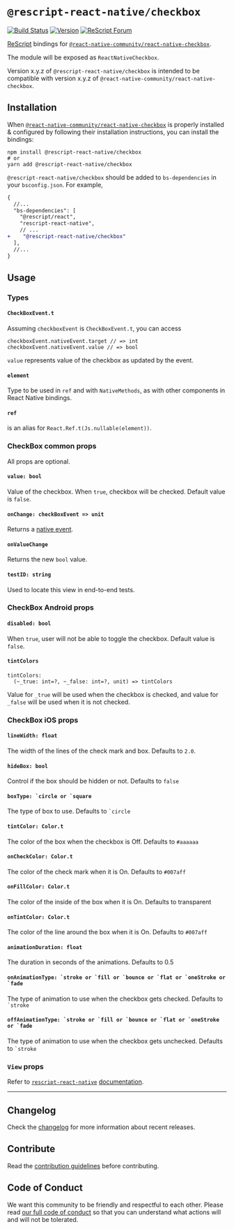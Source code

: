 # `@rescript-react-native/checkbox`

[![Build Status](https://github.com/rescript-react-native/checkbox/workflows/Build/badge.svg)](https://github.com/rescript-react-native/checkbox/actions)
[![Version](https://img.shields.io/npm/v/@rescript-react-native/checkbox.svg)](https://www.npmjs.com/@rescript-react-native/checkbox)
[![ReScript Forum](https://img.shields.io/discourse/posts?color=e6484f&label=ReScript%20Forum&server=https%3A%2F%2Fforum.rescript-lang.org)](https://forum.rescript-lang.org/)

[ReScript](https://rescript-lang.org) bindings for
[`@react-native-community/react-native-checkbox`](https://github.com/react-native-checkbox/react-native-checkbox).

The module will be exposed as `ReactNativeCheckbox`.

Version x.y.z of `@rescript-react-native/checkbox` is intended to be compatible
with version x.y.z of `@react-native-community/react-native-checkbox`.

## Installation

When
[`@react-native-community/react-native-checkbox`](https://github.com/react-native-checkbox/react-native-checkbox)
is properly installed & configured by following their installation instructions,
you can install the bindings:

```console
npm install @rescript-react-native/checkbox
# or
yarn add @rescript-react-native/checkbox
```

`@rescript-react-native/checkbox` should be added to `bs-dependencies` in your
`bsconfig.json`. For example,

```diff
{
  //...
  "bs-dependencies": [
    "@rescript/react",
    "rescript-react-native",
    // ...
+    "@rescript-react-native/checkbox"
  ],
  //...
}
```

## Usage

### Types

#### `CheckBoxEvent.t`

Assuming `checkboxEvent` is `CheckBoxEvent.t`, you can access

```rescript
checkboxEvent.nativeEvent.target // => int
checkboxEvent.nativeEvent.value // => bool
```

`value` represents value of the checkbox as updated by the event.

#### `element`

Type to be used in `ref` and with `NativeMethods`, as with other components in
React Native bindings.

#### `ref`

is an alias for `React.Ref.t(Js.nullable(element))`.

### CheckBox common props

All props are optional.

#### `value: bool`

Value of the checkbox. When `true`, checkbox will be checked. Default value is
`false`.

#### `onChange: checkBoxEvent => unit`

Returns a [native event](#checkBoxEvent).

#### `onValueChange`

Returns the new `bool` value.

#### `testID: string`

Used to locate this view in end-to-end tests.

### CheckBox Android props

#### `disabled: bool`

When `true`, user will not be able to toggle the checkbox. Default value is
`false`.

#### `tintColors`

```rescript
tintColors:
  (~_true: int=?, ~_false: int=?, unit) => tintColors
```

Value for `_true` will be used when the checkbox is checked, and value for
`_false` will be used when it is not checked.

### CheckBox iOS props

#### `lineWidth: float`

The width of the lines of the check mark and box. Defaults to `2.0`.

#### `hideBox: bool`

Control if the box should be hidden or not. Defaults to `false`

#### `` boxType: `circle or `square ``

The type of box to use. Defaults to `` `circle ``

#### `tintColor: Color.t`

The color of the box when the checkbox is Off. Defaults to `#aaaaaa`

#### `onCheckColor: Color.t`

The color of the check mark when it is On. Defaults to `#007aff`

#### `onFillColor: Color.t`

The color of the inside of the box when it is On. Defaults to transparent

#### `onTintColor: Color.t`

The color of the line around the box when it is On. Defaults to `#007aff`

#### `animationDuration: float`

The duration in seconds of the animations. Defaults to 0.5

#### `` onAnimationType: `stroke or `fill or `bounce or `flat or `oneStroke or `fade ``

The type of animation to use when the checkbox gets checked. Defaults to
`` `stroke ``

#### `` offAnimationType: `stroke or `fill or `bounce or `flat or `oneStroke or `fade ``

The type of animation to use when the checkbox gets unchecked. Defaults to
`` `stroke ``

### `View` props

Refer to
[`rescript-react-native`](https://github.com/rescript-react-native/react-native)
[documentation](https://rescript-react-native.github.io/en/docs/components/View/).

---

## Changelog

Check the [changelog](./CHANGELOG.md) for more information about recent
releases.

## Contribute

Read the [contribution guidelines](https://github.com/rescript-react-native/.github/blob/master/CONTRIBUTING.md) before contributing.

## Code of Conduct

We want this community to be friendly and respectful to each other. Please read
[our full code of conduct](https://github.com/rescript-react-native/.github/blob/master/CODE_OF_CONDUCT.md) so that you can understand what
actions will and will not be tolerated.
